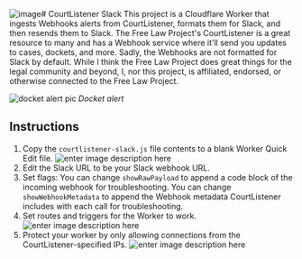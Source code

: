 ![image](https://github.com/sergiozygmunt/courtlistener-slack/assets/6076316/4f4a69a8-f66f-42f9-b7bd-bd54915ac7b7)﻿# CourtListener Slack
This project is a Cloudflare Worker that ingests Webhooks alerts from CourtListener, formats them for Slack, and then resends them to Slack.
The Free Law Project's CourtListener is a great resource to many and has a Webhook service where it'll send you updates to cases, dockets, and more. Sadly, the Webhooks are not formatted for Slack by default. While I think the Free Law Project does great things for the legal community and beyond, I, nor this project, is affiliated, endorsed, or otherwise connected to the Free Law Project.

![docket alert pic](https://imagedelivery.net/_giFxkjSa0fKWn6HYiz9Ug/8dd0f66b-7d93-4a8a-54df-11ccf6f60400/public)
_Docket alert_

## Instructions
1. Copy the `courtlistener-slack.js` file contents to a blank Worker Quick Edit file.
![enter image description here](https://imagedelivery.net/_giFxkjSa0fKWn6HYiz9Ug/43278dc1-2f6c-48ce-2ac0-bf6a0dda7b00/public)
2. Edit the Slack URL to be your Slack webhook URL.
3. Set flags:
	You can change `showRawPayload` to append a code block of the incoming webhook for troubleshooting.
	You can change `showWebhookMetadata` to append the Webhook metadata CourtListener includes with each call for troubleshooting.
4. Set routes and triggers for the Worker to work.
![enter image description here](https://imagedelivery.net/_giFxkjSa0fKWn6HYiz9Ug/ea79f1b9-b438-49ad-fd7f-4fc5930f3900/public)
5. Protect your worker by only allowing connections from the CourtListener-specified IPs.
![enter image description here](https://imagedelivery.net/_giFxkjSa0fKWn6HYiz9Ug/814dcc8d-1c54-4123-bbd2-7c31609bca00/public) 
